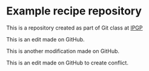 
# Example recipe repository


This is a repository created as part of Git class at [IPGP](https://www.ipgp.fr)

This is an edit made on GitHub.

This is another modification made on GitHub.

This is an edit made on GitHub to create conflict.
